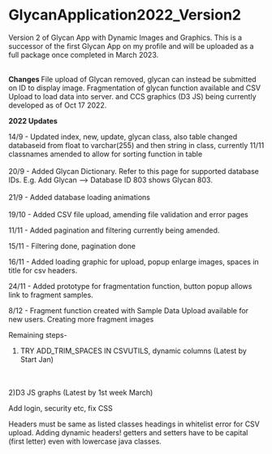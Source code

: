 # GlycanApplication2022_Version2
Version 2 of Glycan App with Dynamic Images and Graphics. This is a successor of the first Glycan App on my profile and will be uploaded as a full package once completed in March 2023.
<br>
</br>

<strong> Changes </strong>
File upload of Glycan removed, glycan can instead be submitted on ID to display image. Fragmentation of glycan function available and CSV Upload to load data into server. and CCS graphics (D3 JS) being currently developed
as of Oct 17 2022.


<strong> 2022 Updates </strong>

14/9 - Updated index, new, update, glycan class, also table changed databaseid from float to varchar(255) and then string in class, currently 11/11 classnames amended to allow for sorting function in table
<br>
</br>
20/9 - Added Glycan Dictionary. Refer to this page for supported database IDs. E.g. Add Glycan --> Database ID 803 shows Glycan 803.
<br>
</br>
21/9 - Added database loading animations
<br>
</br>
19/10 - Added CSV file upload, amending file validation and error pages

11/11 - Added pagination and filtering currently being amended.

15/11 - Filtering done, pagination done

16/11 - Added loading graphic for upload, popup enlarge images, spaces in title for csv headers. 

24/11 - Added prototype for fragmentation function, button popup allows link to fragment samples.

8/12 - Fragment function created with Sample Data Upload available for new users. Creating more fragment images

Remaining steps-

1) TRY ADD_TRIM_SPACES IN CSVUTILS, dynamic columns
(Latest by Start Jan)
<br>
<br> 
2)D3 JS graphs (Latest by 1st week March)

Add login, security etc, fix CSS

Headers must be same as listed classes headings in whitelist error for CSV upload.
Adding dynamic headers!
getters and setters have to be capital (first letter) even with lowercase java classes. 
